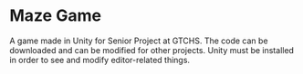 # Maze Game

A game made in Unity for Senior Project at GTCHS. The code can be downloaded and can be modified for other projects. Unity must be installed in order to see and modify editor-related things.
